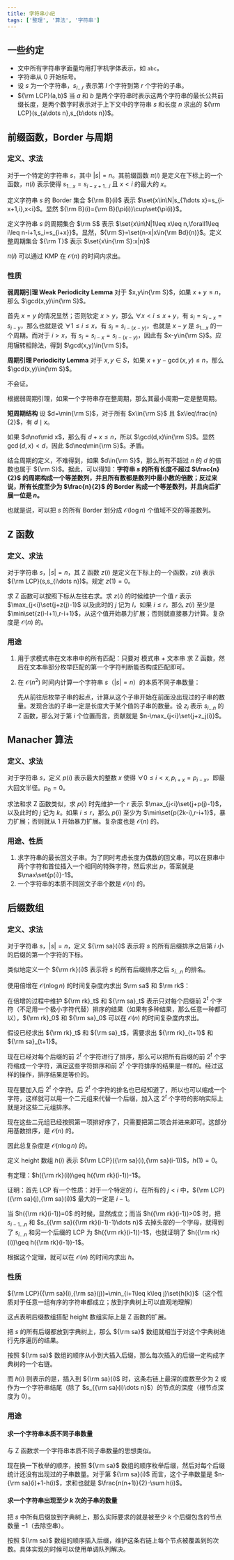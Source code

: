 ```yaml
---
title: 字符串小纪
tags: ['整理', '算法', '字符串']
---
```


## 一些约定

- 文中所有字符串字面量均用打字机字体表示，如 $\texttt{abc}$。
- 字符串从 $0$ 开始标号。
- 设 $s$ 为一个字符串，$s_{l\dots r}$ 表示第 $l$ 个字符到第 $r$ 个字符的子串。
- ${\rm LCP}(a,b)$ 当 $a$ 和 $b$ 是两个字符串时表示这两个字符串的最长公共前缀长度，是两个数字时表示对于上下文中的字符串 $s$ 和长度 $n$ 求出的 ${\rm LCP}(s_{a\dots n},s_{b\dots n})$。

## 前缀函数，Border 与周期

### 定义、求法

对于一个特定的字符串 $s$，其中 $|s|=n$。其前缀函数 $\pi(i)$ 是定义在下标上的一个函数，$\pi(i)$ 表示使得 $s_{1\dots x}=s_{i-x+1\dots i}$ 且 $x<i$ 的最大的 $x$。

定义字符串 $s$ 的 Border 集合 ${\rm B}(i)$ 表示 $\set{x\in\N|s_{1\dots x}=s_{i-x+1,i},x<i}$。显然 ${\rm B}(i)={\rm B}(\pi(i))\cup\set{\pi(i)}$。

定义字符串 $s$ 的周期集合 $\rm S$ 表示 $\set{x\in\N|1\leq x\leq n,\forall1\leq i\leq n-i+1,s_i=s_{i+x}}$。显然，${\rm S}=\set{n-x|x\in{\rm Bd}(n)}$。定义整周期集合 ${\rm T}$ 表示 $\set{x\in{\rm S}:x|n}$

$\pi(i)$ 可以通过 KMP 在 $\mathcal O(n)$ 的时间内求出。

### 性质

**弱周期引理 Weak Periodicity Lemma** 对于 $x,y\in{\rm S}$，如果 $x+y\leq n$，那么 $\gcd(x,y)\in{\rm S}$。

首先 $x=y$ 的情况显然；否则钦定 $x>y$，那么 $\forall x<i\leq x+y$，有 $s_i=s_{i-x}=s_{i-y}$，那么也就是说 $\forall 1\leq i\leq x$，有 $s_{i}=s_{i-(x-y)}$，也就是 $x-y$ 是 $s_{1\dots x}$ 的一个周期。而对于 $i>x$，有 $s_i=s_{i-x}=s_{i-(x-y)}$，因此有 $x-y\in{\rm S}$。应用辗转相除法，得到 $\gcd(x,y)\in{\rm S}$。

**周期引理 Periodicity Lemma** 对于 $x,y\in S$，如果 $x+y-\gcd(x,y)\leq n$，那么 $\gcd(x,y)\in{\rm S}$。

不会证。

根据弱周期引理，如果一个字符串存在整周期，那么其最小周期一定是整周期。

**短周期结构** 设 $d=\min{\rm S}$，对于所有 $x\in{\rm S}$ 且 $x\leq\frac{n}{2}$，有 $d\mid x$。

如果 $d\not\mid x$，那么有 $d+x\leq n$，所以 $\gcd(d,x)\in{\rm S}$。显然 $\gcd(d,x)<d$，因此 $d\neq\min{\rm S}$。矛盾。

结合周期的定义，不难得到，如果 $d\in{\rm S}$，那么所有不超过 $n$ 的 $d$ 的倍数也属于 ${\rm S}$。据此，可以得知：**字符串 $s$ 的所有长度不超过 $\frac{n}{2}$ 的周期构成一个等差数列，并且所有数都是数列中最小数的倍数；反过来说，所有长度至少为 $\frac{n}{2}$ 的 Border 构成一个等差数列，并且向后扩展一位是 $n$。**

也就是说，可以把 $s$ 的所有 Border 划分成 $\mathcal O(\log n)$ 个值域不交的等差数列。

## Z 函数

### 定义、求法

对于字符串 $s$，$|s|=n$，其 Z 函数 $z(i)$ 是定义在下标上的一个函数，$z(i)$ 表示 ${\rm LCP}(s,s_{i\dots n})$。规定 $z(1)=0$。

求 Z 函数可以按照下标从左往右求。求 $z(i)$ 的时候维护一个值 $r$ 表示 $\max_{j<i}\set{j+z(j)-1}$ 以及此时的 $j$ 记为 $l$，如果 $i\leq r$，那么 $z(i)$ 至少是 $\min\set{z(i-l+1),r-i+1}$，从这个值开始暴力扩展；否则就直接暴力计算。复杂度是 $\mathcal O(n)$ 的。

### 用途

1. 用于求模式串在文本串中的所有匹配：只要对 模式串 + 文本串 求 Z 函数，然后在文本串部分枚举匹配的第一个字符判断能否构成匹配即可。

2. 在 $\mathcal O(n^2)$ 时间内计算一个字符串 $s$（$|s|=n$）的本质不同子串数量：

   先从前往后枚举子串的起点，计算从这个子串开始在前面没出现过的子串的数量。发现合法的子串一定是长度大于某个值的子串的数量。设 $z_i$ 表示 $s_{i\dots n}$ 的 Z 函数，那么对于第 $i$ 个位置而言，贡献就是 $n-\max_{j<i}\set{j+z_j(i)}$。

## Manacher 算法

### 定义、求法

对于字符串 $s$，定义 $p(i)$ 表示最大的整数 $x$ 使得 $\forall 0\leq i<x,p_{i+x}=p_{i-x}$，即最大回文半径。$p_0=0$。

求法和求 Z 函数类似，求 $p(i)$ 时先维护一个 $r$ 表示 $\max_{j<i}\set{j+p(j)-1}$，以及此时的 $j$ 记为 $k$。如果 $i\leq r$，那么 $p(i)$ 至少为 $\min\set{p(2k-i),r-i+1}$，暴力扩展；否则就从 $1$ 开始暴力扩展。复杂度也是 $\mathcal O(n)$ 的。

### 用途、性质

1. 求字符串的最长回文子串。为了同时考虑长度为偶数的回文串，可以在原串中两个字符和首位插入一个相同的特殊字符，然后求出 $p$，答案就是 $\max\set{p(i)}-1$。
2. 一个字符串的本质不同回文子串个数是 $\mathcal O(n)$ 的。

## 后缀数组

### 定义、求法

对于字符串 $s$，$|s|=n$，定义 ${\rm sa}(i)$ 表示将 $s$ 的所有后缀排序之后第 $i$ 小的后缀的第一个字符的下标。

类似地定义一个 ${\rm rk}(i)$ 表示将 $s$ 的所有后缀排序之后 $s_{i\dots n}$ 的排名。

使用倍增在 $\mathcal O(n\log n)$ 的时间复杂度内求出 $\rm sa$ 和 $\rm rk$：

在倍增的过程中维护 ${\rm rk}_t$ 和 ${\rm sa}_t$ 表示只对每个后缀前 $2^t$ 个字符（不足用一个极小字符代替）排序的结果（如果有多种结果，那么任意一种都可以），${\rm rk}_0$ 和 ${\rm sa}_0$ 可以在 $\mathcal O(n)$ 的时间复杂度内求出。

假设已经求出 ${\rm rk}_t$ 和 ${\rm sa}_t$，需要求出 ${\rm rk}_{t+1}$ 和 ${\rm sa}_{t+1}$。

现在已经对每个后缀的前 $2^t$ 个字符进行了排序，那么可以把所有后缀的前 $2^t$ 个字符缩成一个字符，满足这些字符排序和前 $2^t$ 个字符排序的结果是一样的。经过这样的操作，排序结果是等价的。

现在要加入后 $2^t$ 个字符。后 $2^t$ 个字符的排名也已经知道了，所以也可以缩成一个字符，这样就可以用一个二元组来代替一个后缀，加入这 $2^t$ 个字符的影响实际上就是对这些二元组排序。

现在这些二元组已经按照第一项排好序了，只需要把第二项合并进来即可。这部分用基数排序，是 $\mathcal O(n)$ 的。

因此总复杂度是 $\mathcal O(n\log n)$ 的。

定义 height 数组 $h(i)$ 表示 ${\rm LCP}({\rm sa}(i),{\rm sa}(i-1))$，$h(1)=0$。

有定理：$h({\rm rk}(i))\geq h({\rm rk}(i-1))-1$。

证明：首先 LCP 有一个性质：对于一个特定的 $i$，在所有的 $j<i$ 中，${\rm LCP}({\rm sa}(j),{\rm sa}(i))$ 最大的一定是 $i-1$。

当 $h({\rm rk}(i-1))=0$ 的时候，显然成立；而当 $h({\rm rk}(i-1))>0$ 时，把 $s_{i-1\dots n}$ 和 $s_{{\rm sa}({\rm rk}(i-1)-1)\dots n}$ 去掉头部的一个字母，就得到了 $s_{i\dots n}$ 和另一个后缀的 LCP 为 $h({\rm rk}(i-1))-1$，也就证明了 $h({\rm rk}(i))\geq h({\rm rk}(i-1))-1$。

根据这个定理，就可以在 $\mathcal O(n)$ 的时间内求出 $h$。

### 性质

${\rm LCP}({\rm sa}(i),{\rm sa}(j))=\min_{i+1\leq k\leq j}\set{h(k)}$（这个性质对于任意一组有序的字符串都成立；放到字典树上可以直观地理解）

这点表明后缀数组搭配 height 数组实际上是 Z 函数的扩展。

把 $s$ 的所有后缀都放到字典树上，那么 ${\rm sa}$ 数组就相当于对这个字典树进行先序遍历的结果。

按照 ${\rm sa}$ 数组的顺序从小到大插入后缀，那么每次插入的后缀一定构成字典树的一个右链。

而 $h(i)$ 则表示的是，插入到 ${\rm sa}(i)$ 时，这条右链上最深的度数至少为 $2$ 或作为一个字符串结尾（除了 $s_{{\rm sa}(i)\dots n}$）的节点的深度（根节点深度为 $0$）。

### 用途

#### 求一个字符串本质不同子串数量

与 Z 函数求一个字符串本质不同子串数量的思想类似。

现在换一下枚举的顺序，按照 ${\rm sa}$ 数组的顺序枚举后缀，然后对每个后缀统计还没有出现过的子串数量。对于第 ${\rm sa}(i)$ 而言，这个子串数量是 $n-{\rm sa}(i)+1-h(i)$，求和也就是 $\frac{n(n+1)}{2}-\sum h(i)$。

#### 求一个字符串出现至少 $k$ 次的子串的数量

把 $s$ 中所有后缀放到字典树上，那么实际要求的就是被至少 $k$ 个后缀包含的节点数量 $-1$（去除空串）。

按照 ${\rm sa}$ 数组的顺序插入后缀，维护这条右链上每个节点被覆盖到的次数。具体实现的时候可以使用单调队列解决。
